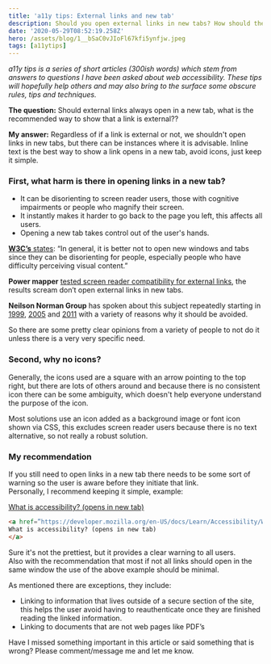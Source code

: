 ```yaml
---
title: 'a11y tips: External links and new tab'
description: Should you open external links in new tabs? How should they be displayed?
date: '2020-05-29T08:52:19.258Z'
hero: /assets/blog/1__bSaC0vJIoFl67kfi5ynfjw.jpeg
tags: [a11ytips]
---
```


_a11y tips is a series of short articles (300ish words) which stem from answers to questions I have been asked about web accessibility. These tips will hopefully help others and may also bring to the surface some obscure rules, tips and techniques._

**The question:** Should external links always open in a new tab, what is the recommended way to show that a link is external??

**My answer:** Regardless of if a link is external or not, we shouldn't open links in new tabs, but there can be instances where it is advisable. Inline text is the best way to show a link opens in a new tab, avoid icons, just keep it simple.

### First, what harm is there in opening links in a new tab?

*   It can be disorienting to screen reader users, those with cognitive impairments or people who magnify their screen.
*   It instantly makes it harder to go back to the page you left, this affects all users.
*   Opening a new tab takes control out of the user's hands.

[**W3C’s** states](https://www.w3.org/TR/WCAG20-TECHS/G200.html): “In general, it is better not to open new windows and tabs since they can be disorienting for people, especially people who have difficulty perceiving visual content.”

**Power mapper** [tested screen reader compatibility for external links](https://www.powermapper.com/tests/screen-readers/navigation/a-target-blank/), the results scream don’t open external links in new tabs.

**Neilson Norman Group** has spoken about this subject repeatedly starting in [1999](https://www.nngroup.com/articles/the-top-ten-web-design-mistakes-of-1999/), [2005](https://www.nngroup.com/articles/top-ten-web-design-mistakes-of-2005/) and [2011](https://www.nngroup.com/articles/top-10-mistakes-web-design/) with a variety of reasons why it should be avoided.

So there are some pretty clear opinions from a variety of people to not do it unless there is a very very specific need.

### Second, why no icons?

Generally, the icons used are a square with an arrow pointing to the top right, but there are lots of others around and because there is no consistent icon there can be some ambiguity, which doesn't help everyone understand the purpose of the icon.

Most solutions use an icon added as a background image or font icon shown via CSS, this excludes screen reader users because there is no text alternative, so not really a robust solution.

### My recommendation

If you still need to open links in a new tab there needs to be some sort of warning so the user is aware before they initiate that link.  
Personally, I recommend keeping it simple, example:

[What is accessibility? (opens in new tab)](https://developer.mozilla.org/en-US/docs/Learn/Accessibility/What_is_accessibility)

```html
<a href=”https://developer.mozilla.org/en-US/docs/Learn/Accessibility/What_is_accessibility”>
What is accessibility? (opens in new tab)
</a>
```

Sure it's not the prettiest, but it provides a clear warning to all users.   
Also with the recommendation that most if not all links should open in the same window the use of the above example should be minimal.

As mentioned there are exceptions, they include:

*   Linking to information that lives outside of a secure section of the site, this helps the user avoid having to reauthenticate once they are finished reading the linked information.
*   Linking to documents that are not web pages like PDF’s

Have I missed something important in this article or said something that is wrong? Please comment/message me and let me know.